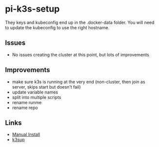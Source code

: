 # pi-k3s-setup

They keys and kubeconfig end up in the .docker-data folder. You will need to update the kubeconfig to use the right hostname.

## Issues

* No issues creating the cluster at this point, but lots of improvements

## Improvements

* make sure k3s is running at the very end (non-cluster, then join as server, skips start but doesn't fail)
* update variable names
* split into multiple scripts
* rename runme
* rename repo

## Links

* [Manual Install](https://blog.alexellis.io/test-drive-k3s-on-raspberry-pi/)
* [k3sup](https://github.com/alexellis/k3sup)
